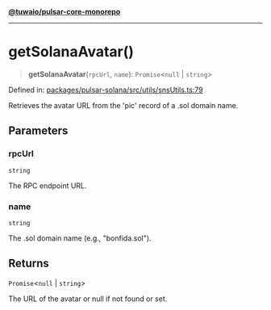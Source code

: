 [**@tuwaio/pulsar-core-monorepo**](../../../README.md)

***

# getSolanaAvatar()

> **getSolanaAvatar**(`rpcUrl`, `name`): `Promise`\<`null` \| `string`\>

Defined in: [packages/pulsar-solana/src/utils/snsUtils.ts:79](https://github.com/TuwaIO/pulsar-core/blob/227594b111c3b7431fc1b2bfe3380cc9ee0fa156/packages/pulsar-solana/src/utils/snsUtils.ts#L79)

Retrieves the avatar URL from the 'pic' record of a .sol domain name.

## Parameters

### rpcUrl

`string`

The RPC endpoint URL.

### name

`string`

The .sol domain name (e.g., "bonfida.sol").

## Returns

`Promise`\<`null` \| `string`\>

The URL of the avatar or null if not found or set.
